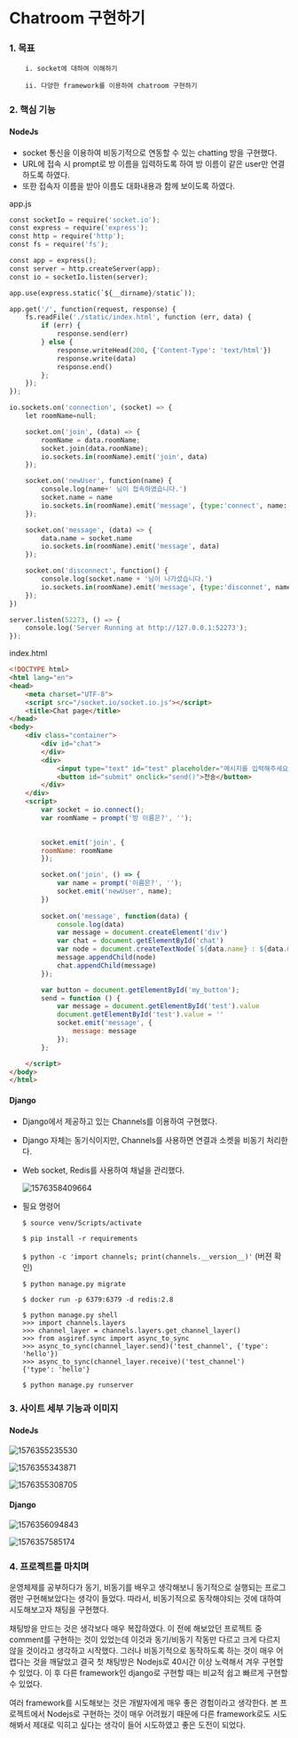 # Chatroom 구현하기

### 1. 목표

		i. socket에 대하여 이해하기
	
		ii. 다양한 framework를 이용하여 chatroom 구현하기 

### 2. 핵심 기능

#### NodeJs

* socket 통신을 이용하여 비동기적으로 연동할 수 있는 chatting 방을 구현했다.
* URL에 접속 시 prompt로 방 이름을 입력하도록 하여 방 이름이 같은 user만 연결하도록 하였다.
* 또한 접속자 이름을 받아 이름도 대화내용과 함께 보이도록 하였다.

app.js

```python
const socketIo = require('socket.io');
const express = require('express');
const http = require('http');
const fs = require('fs');

const app = express();
const server = http.createServer(app);
const io = socketIo.listen(server);

app.use(express.static(`${__dirname}/static`));

app.get('/', function(request, response) { 
    fs.readFile('./static/index.html', function (err, data) {
        if (err) {
            response.send(err)
        } else {
            response.writeHead(200, {'Content-Type': 'text/html'})
            response.write(data)
            response.end()
        };
    });
});

io.sockets.on('connection', (socket) => {
    let roomName=null;

    socket.on('join', (data) => {
        roomName = data.roomName;
        socket.join(data.roomName);
        io.sockets.in(roomName).emit('join', data)
    });

    socket.on('newUser', function(name) {
        console.log(name+' 님이 접속하였습니다.')
        socket.name = name
        io.sockets.in(roomName).emit('message', {type:'connect', name:'Sever', message: name + ' 님이 접속하였습니다.'})
    });

    socket.on('message', (data) => {
        data.name = socket.name
        io.sockets.in(roomName).emit('message', data)
    });

    socket.on('disconnect', function() {
        console.log(socket.name + '님이 나가셨습니다.')
        io.sockets.in(roomName).emit('message', {type:'disconnet', name: 'SERVER', message: socket.name + ' 님이 나가셨습니다.'})
    });
})

server.listen(52273, () => {
    console.log('Server Running at http://127.0.0.1:52273');
});
```

index.html

```html
<!DOCTYPE html>
<html lang="en">
<head>
    <meta charset="UTF-8">
    <script src="/socket.io/socket.io.js"></script>
    <title>Chat page</title>
</head>
<body>
    <div class="container">
        <div id="chat">
        </div>
        <div>
            <input type="text" id="test" placeholder="메시지를 입력해주세요..">
            <button id="submit" onclick="send()">전송</button>
        </div>
    </div>
    <script>
        var socket = io.connect();
        var roomName = prompt('방 이름은?', '');

    
        socket.emit('join', {
        roomName: roomName
        });

        socket.on('join', () => {
            var name = prompt('이름은?', '');
            socket.emit('newUser', name);
        })
        
        socket.on('message', function(data) {
            console.log(data)
            var message = document.createElement('div')
            var chat = document.getElementById('chat')
            var node = document.createTextNode(`${data.name} : ${data.message}`)
            message.appendChild(node)
            chat.appendChild(message)
        });

        var button = document.getElementById('my_button');
        send = function () {
            var message = document.getElementById('test').value
            document.getElementById('test').value = ''
            socket.emit('message', {
                message: message
            });
        };

    </script>
</body>
</html>
```



#### Django

* Django에서 제공하고 있는 Channels를 이용하여 구현했다.

* Django 자체는 동기식이지만, Channels를 사용하면 연결과 소켓을 비동기 처리한다.

* Web socket, Redis를 사용하여 채널을 관리했다.

  ![1576358409664](./images/1576358409664.png)
  
* 필요 명령어

  `$ source venv/Scripts/activate`

  `$ pip install -r requirements`

  `$ python -c 'import channels; print(channels.__version__)'` (버젼 확인)

  `$ python manage.py migrate`

  `$ docker run -p 6379:6379 -d redis:2.8`

  ```
  $ python manage.py shell
  >>> import channels.layers
  >>> channel_layer = channels.layers.get_channel_layer()
  >>> from asgiref.sync import async_to_sync
  >>> async_to_sync(channel_layer.send)('test_channel', {'type': 'hello'})
  >>> async_to_sync(channel_layer.receive)('test_channel')
  {'type': 'hello'}
  ```
  
  `$ python manage.py runserver`



### 3. 사이트 세부 기능과 이미지

####  NodeJs 

![1576355235530](./images/1576355235530.png)

![1576355343871](./images/1576355343871.png)

![1576355308705](./images/1576355308705.png)

#### Django

![1576356094843](./images/1576356094843.png)

![1576357585174](./images/django_chat.png)

### 4. 프로젝트를 마치며

운영체제를 공부하다가 동기, 비동기를 배우고 생각해보니 동기적으로 실행되는 프로그램만 구현해보았다는 생각이 들었다. 따라서, 비동기적으로 동작해야되는 것에 대하여 시도해보고자 채팅을 구현했다. 

채팅방을 만드는 것은 생각보다 매우 복잡하였다. 이 전에 해보았던 프로젝트 중 comment를 구현하는 것이 있었는데 이것과 동기/비동기 작동만 다르고 크게 다르지 않을 것이라고 생각하고 시작했다. 그러나 비동기적으로 동작하도록 하는 것이 매우 어렵다는 것을 깨달았고 결국 첫 채팅방은 Nodejs로 40시간 이상 노력해서 겨우 구현할 수 있었다. 이 후 다른 framework인 django로 구현할 때는 비교적 쉽고 빠르게 구현할 수 있었다.

여러 framework를 시도해보는 것은 개발자에게 매우 좋은 경험이라고 생각한다. 본 프로젝트에서 Nodejs로 구현하는 것이 매우 어려웠기 때문에 다른 framework로도 시도해봐서 제대로 익히고 싶다는 생각이 들어 시도하였고 좋은 도전이 되었다.
